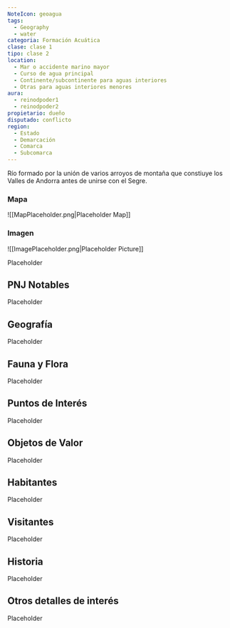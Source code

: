 ```yaml
---
NoteIcon: geoagua
tags:
  - Geography 
  - water
categoria: Formación Acuática
clase: clase 1
tipo: clase 2
location: 
  - Mar o accidente marino mayor
  - Curso de agua principal
  - Continente/subcontinente para aguas interiores
  - Otras para aguas interiores menores
aura:
  - reinodpoder1
  - reinodpoder2
propietario: dueño
disputado: conflicto
region:
  - Estado 
  - Demarcación
  - Comarca
  - Subcomarca
---
```





 <section class="wa-section main-content"><p>Río formado por la unión de varios arroyos de montaña que constiuye los <span class="article-link article-explorer-link entity-link wa-link" data-article-privacy="public" data-article-id="18ce02b0-3c11-413e-ad34-b81b376c753d" data-template-type="location" data-article="18ce02b0-3c11-413e-ad34-b81b376c753d">Valles de Andorra</span> antes de unirse con el <span data-article-privacy="private" data-article-id="37ef34d6-4bc1-4290-b265-3af02807b84f" data-template-type="location" class="private-article article-unlinked entity-link wa-link">Segre</span>.</p></section>   

### Mapa
![[MapPlaceholder.png|Placeholder Map]]

### Imagen
![[ImagePlaceholder.png|Placeholder Picture]]

Placeholder

## PNJ Notables
Placeholder

## Geografía
Placeholder

## Fauna y Flora
Placeholder

## Puntos de Interés
Placeholder

## Objetos de Valor
Placeholder

## Habitantes
Placeholder

## Visitantes
Placeholder

## Historia
Placeholder

## Otros detalles de interés
Placeholder

